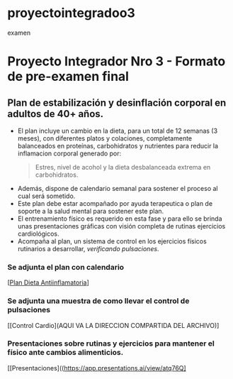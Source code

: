 # proyectointegradoo3
examen 
# Proyecto Integrador Nro 3 - Formato de pre-examen final

## Plan de estabilización y desinflación corporal en adultos de 40+ años.

* El plan incluye un cambio en la dieta, para un total de 12 semanas (3 meses), con diferentes platos y colaciones, completamente balanceados en proteínas, carbohidratos y nutrientes para reducir la inflamacion corporal generado por:
  > Estres, nivel de acohol y la dieta desbalanceada extrema en carbohidratos.
* Además, dispone de calendario semanal para sostener el proceso al cual será sometido.
* Este plan debe estar acompañado por ayuda terapeutica o plan de soporte a la salud mental para sostener este plan.
* El entrenamiento físico es requerido en esta fase y para ello se brinda unas presentaciones gráficas con visión completa de rutinas ejercicios cardiológicos.
* Acompaña al plan, un sistema de control en los ejercicios físicos rutinarios a desarrollar, _verificando pulsaciones_.

### Se adjunta el plan  con calendario
[[Plan Dieta Antiinflamatoria](https://docs.google.com/document/d/1zHWs0sgCYtHj5NB6-0VNMJlQIAtYStGweoLlyE6tIdQ/edit?tab=t.0#heading=h.iydvw2k7q486)]

### Se adjunta una muestra de como llevar el control de pulsaciones
[[Control Cardio](AQUI VA LA DIRECCION COMPARTIDA DEL ARCHIVO)]

### Presentaciones sobre rutinas y ejercicios para mantener el físico ante cambios alimenticios.
[[Presentaciones]((https://app.presentations.ai/view/atq76Q]
